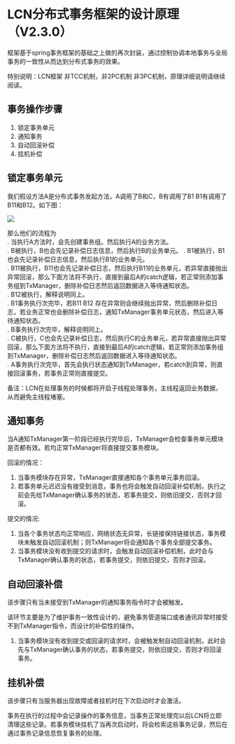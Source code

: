 # LCN分布式事务框架的设计原理 （V2.3.0）

框架基于spring事务框架的基础之上做的再次封装，通过控制协调本地事务与全局事务的一致性从而达到分布式事务的效果。

特别说明：LCN框架 非TCC机制，非2PC机制 非3PC机制，原理详细说明请继续阅读。

## 事务操作步骤

1. 锁定事务单元
2. 通知事务
3. 自动回滚补偿
4. 挂机补偿


## 锁定事务单元

我们假设方法A是分布式事务发起方法，A调用了B和C，B有调用了B1 B1有调用了B11和B12。如下图：

![ ](readme/分布式事务原理.png)

那么他们的流程为  
. 当执行A方法时，会先创建事务组。然后执行A的业务方法。  
. B被执行，B也会先记录补偿日志信息，然后执行B的业务单元。
. B1被执行，B1也会先记录补偿日志信息，然后执行B1的业务单元。   
. B11被执行，B11也会先记录补偿日志，然后执行B11的业务单元，若异常直接抛出异常回滚，那么下面方法将不执行，直接到最后A的catch逻辑，若正常则添加事务组到TxManager，删除补偿日志然后返回数据进入等待通知状态。   
. B12被执行，解释说明同上。   
. B1事务执行次完毕，若B11 B12 存在异常则会继续抛出异常，然后删除补偿日志，若业务正常也会删除补偿日志，通知TxManager事务单元状态，然后进入等待通知状态。  
. B事务执行次完毕，解释说明同上。  
. C被执行，C也会先记录补偿日志，然后执行C的业务单元，若异常直接抛出异常回滚，那么下面方法将不执行，直接到最后A的catch逻辑，若正常则添加事务组到TxManager，删除补偿日志然后返回数据进入等待通知状态。  
. A事务执行次完毕，首先会执行状态通知到TxManager，若catch到异常，则直接回滚事务，若事务正常则直接提交。   

备注：LCN在处理事务的时候都将开启子线程处理事务，主线程返回业务数据，从而避免主线程堵塞。

## 通知事务

当A通知TxManager第一阶段已经执行完毕后，TxManager会检查事务单元模块是否都有效。若均正常TxManager将直接提交事务模块。

回滚的情况：
1. 当事务模块存在异常，TxManager直接通知各个事务单元事务回滚。
2. 若事务单元迟迟没有接受到消息，事务也将会触发自动回滚补偿机制，执行之前会先给TxManager确认事务的状态，若事务提交，则依旧提交，否则才回滚。

提交的情况:

1. 当各个事务状态均正常响应，网络状态无异常，长链接保持链接状态，事务模块未触发自动回滚机制；则TxManager将会通知各个事务全部提交事务。
2. 当事务模块没有收到提交的请求时，会触发自动回滚补偿机制，此时会与TxManager确认事务的状态，若事务提交，则依旧提交，否则才回滚。


## 自动回滚补偿

该步骤只有当未接受到TxManager的通知事务指令时才会被触发。

该环节主要是为了维护事务一致性设计的，避免事务管道端口或者通讯异常时接受不到TxManager指令，而设计的补偿性的操作。

1. 当事务模块没有收到提交或回滚的请求时，会被触发制自动回滚机制，此时会先与TxManager确认事务的状态，若事务提交，则依旧提交，否则才将回滚事务。


## 挂机补偿

该步骤只有当服务器出现故障或者挂机时在下次启动时才会激活。

事务在执行的过程中会记录操作的事务信息，当事务正常处理完以后LCN将立即清理这些记录。若事务模块挂机了当再次启动时，将会检索这些事务记录，然后在通过事务记录信息恢复事务的处理。



